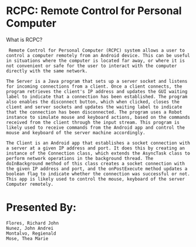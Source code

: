 
# RCPC: Remote Control for Personal Computer

What is RCPC?

     Remote Control for Personal Computer (RCPC) system allows a user to control a computer remotely from an Android device. This can be useful in situations where the computer is located far away, or where it is not convenient or safe for the user to interact with the computer directly with the same network.

    The Server is a Java program that sets up a server socket and listens for incoming connections from a client. Once a client connects, the program retrieves the client's IP address and updates the GUI waiting label to indicate that a connection has been established. The program also enables the disconnect button, which when clicked, closes the client and server sockets and updates the waiting label to indicate that the connection has been disconnected. The program uses a Robot instance to simulate mouse and keyboard actions, based on the commands received from the client through the input stream. This program is likely used to receive commands from the Android app and control the mouse and keyboard of the server machine accordingly.

    The Client is an Android app that establishes a socket connection with a server at a given IP address and port. It does this by creating an instance of the Connection class, which extends the AsyncTask class to perform network operations in the background thread. The doInBackground method of this class creates a socket connection with the given IP address and port, and the onPostExecute method updates a boolean flag to indicate whether the connection was successful or not. This app is likely used to control the mouse, keyboard of the server Computer remotely.


# Presented By:
    Flores, Richard John
    Nunez, John Andrei
    Montalvo, Regienald
    Mose, Thea Marie


